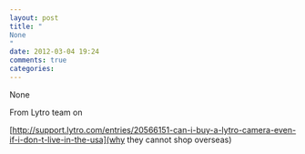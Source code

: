 ```yaml
---
layout: post
title: "
None
"
date: 2012-03-04 19:24
comments: true
categories: 
---
```


None


From Lytro team on 

[http://support.lytro.com/entries/20566151-can-i-buy-a-lytro-camera-even-if-i-don-t-live-in-the-usa](why they cannot shop overseas)

